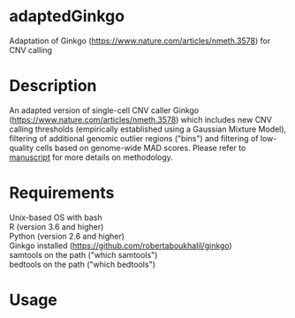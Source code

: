 # adaptedGinkgo
Adaptation of Ginkgo (https://www.nature.com/articles/nmeth.3578) for CNV calling
# Description
An adapted version of single-cell CNV caller Ginkgo (https://www.nature.com/articles/nmeth.3578) which includes new CNV calling thresholds (empirically established using a Gaussian Mixture Model), filtering of additional genomic outlier regions ("bins") and filtering of low-quality cells based on genome-wide MAD scores. Please refer to [manuscript]() for more details on methodology.
# Requirements
Unix-based OS with bash  
R (version 3.6 and higher)  
Python (version 2.6 and higher)  
Ginkgo installed (https://github.com/robertaboukhalil/ginkgo)  
samtools on the path ("which samtools")  
bedtools on the path  ("which bedtools") 
# Usage
